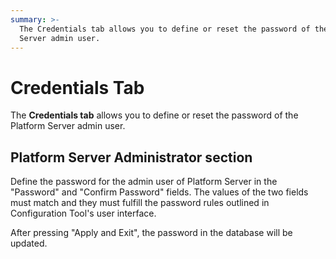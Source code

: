 ```yaml
---
summary: >-
  The Credentials tab allows you to define or reset the password of the Platform
  Server admin user.
---
```


# Credentials Tab

The **Credentials tab** allows you to define or reset the password of the Platform Server admin user.

## Platform Server Administrator section

Define the password for the admin user of Platform Server in the "Password" and "Confirm Password" fields. The values of the two fields must match and they must fulfill the password rules outlined in Configuration Tool's user interface.

After pressing "Apply and Exit", the password in the database will be updated.

